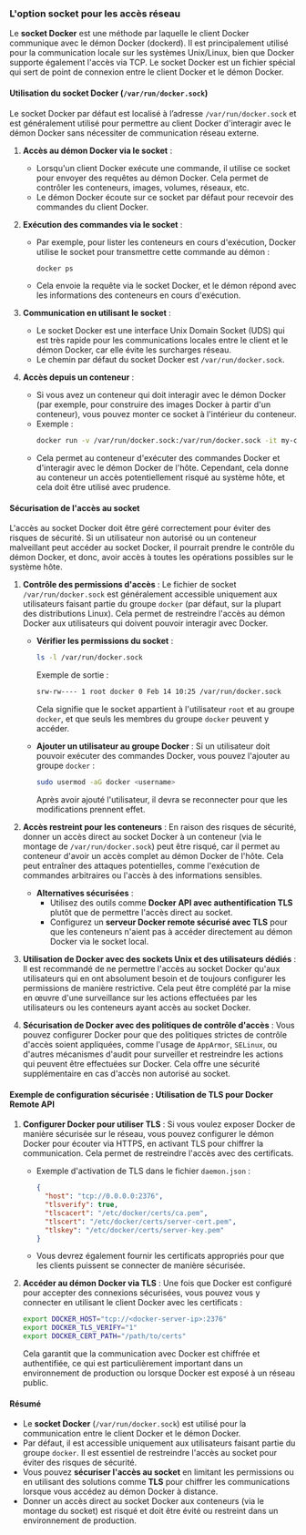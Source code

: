 ### **L'option socket pour les accès réseau**

Le **socket Docker** est une méthode par laquelle le client Docker communique avec le démon Docker (dockerd). Il est principalement utilisé pour la communication locale sur les systèmes Unix/Linux, bien que Docker supporte également l'accès via TCP. Le socket Docker est un fichier spécial qui sert de point de connexion entre le client Docker et le démon Docker.

#### **Utilisation du socket Docker (`/var/run/docker.sock`)**

Le socket Docker par défaut est localisé à l’adresse `/var/run/docker.sock` et est généralement utilisé pour permettre au client Docker d'interagir avec le démon Docker sans nécessiter de communication réseau externe.

1. **Accès au démon Docker via le socket** :
   - Lorsqu'un client Docker exécute une commande, il utilise ce socket pour envoyer des requêtes au démon Docker. Cela permet de contrôler les conteneurs, images, volumes, réseaux, etc.
   - Le démon Docker écoute sur ce socket par défaut pour recevoir des commandes du client Docker.

2. **Exécution des commandes via le socket** :
   - Par exemple, pour lister les conteneurs en cours d'exécution, Docker utilise le socket pour transmettre cette commande au démon :
     ```bash
     docker ps
     ```
   - Cela envoie la requête via le socket Docker, et le démon répond avec les informations des conteneurs en cours d'exécution.

3. **Communication en utilisant le socket** :
   - Le socket Docker est une interface Unix Domain Socket (UDS) qui est très rapide pour les communications locales entre le client et le démon Docker, car elle évite les surcharges réseau.
   - Le chemin par défaut du socket Docker est `/var/run/docker.sock`.

4. **Accès depuis un conteneur** :
   - Si vous avez un conteneur qui doit interagir avec le démon Docker (par exemple, pour construire des images Docker à partir d'un conteneur), vous pouvez monter ce socket à l'intérieur du conteneur.
   - Exemple :
     ```bash
     docker run -v /var/run/docker.sock:/var/run/docker.sock -it my-container
     ```
   - Cela permet au conteneur d'exécuter des commandes Docker et d'interagir avec le démon Docker de l'hôte. Cependant, cela donne au conteneur un accès potentiellement risqué au système hôte, et cela doit être utilisé avec prudence.

#### **Sécurisation de l'accès au socket**

L'accès au socket Docker doit être géré correctement pour éviter des risques de sécurité. Si un utilisateur non autorisé ou un conteneur malveillant peut accéder au socket Docker, il pourrait prendre le contrôle du démon Docker, et donc, avoir accès à toutes les opérations possibles sur le système hôte.

1. **Contrôle des permissions d'accès** :
   Le fichier de socket `/var/run/docker.sock` est généralement accessible uniquement aux utilisateurs faisant partie du groupe `docker` (par défaut, sur la plupart des distributions Linux). Cela permet de restreindre l'accès au démon Docker aux utilisateurs qui doivent pouvoir interagir avec Docker.

   - **Vérifier les permissions du socket** :
     ```bash
     ls -l /var/run/docker.sock
     ```
     Exemple de sortie :
     ```bash
     srw-rw---- 1 root docker 0 Feb 14 10:25 /var/run/docker.sock
     ```
     Cela signifie que le socket appartient à l'utilisateur `root` et au groupe `docker`, et que seuls les membres du groupe `docker` peuvent y accéder.

   - **Ajouter un utilisateur au groupe Docker** :
     Si un utilisateur doit pouvoir exécuter des commandes Docker, vous pouvez l'ajouter au groupe `docker` :
     ```bash
     sudo usermod -aG docker <username>
     ```
     Après avoir ajouté l'utilisateur, il devra se reconnecter pour que les modifications prennent effet.

2. **Accès restreint pour les conteneurs** :
   En raison des risques de sécurité, donner un accès direct au socket Docker à un conteneur (via le montage de `/var/run/docker.sock`) peut être risqué, car il permet au conteneur d'avoir un accès complet au démon Docker de l'hôte. Cela peut entraîner des attaques potentielles, comme l'exécution de commandes arbitraires ou l'accès à des informations sensibles.

   - **Alternatives sécurisées** :
     - Utilisez des outils comme **Docker API avec authentification TLS** plutôt que de permettre l'accès direct au socket.
     - Configurez un **serveur Docker remote sécurisé avec TLS** pour que les conteneurs n'aient pas à accéder directement au démon Docker via le socket local.

3. **Utilisation de Docker avec des sockets Unix et des utilisateurs dédiés** :
   Il est recommandé de ne permettre l'accès au socket Docker qu'aux utilisateurs qui en ont absolument besoin et de toujours configurer les permissions de manière restrictive. Cela peut être complété par la mise en œuvre d'une surveillance sur les actions effectuées par les utilisateurs ou les conteneurs ayant accès au socket Docker.

4. **Sécurisation de Docker avec des politiques de contrôle d'accès** :
   Vous pouvez configurer Docker pour que des politiques strictes de contrôle d'accès soient appliquées, comme l'usage de `AppArmor`, `SELinux`, ou d'autres mécanismes d'audit pour surveiller et restreindre les actions qui peuvent être effectuées sur Docker. Cela offre une sécurité supplémentaire en cas d'accès non autorisé au socket.

#### **Exemple de configuration sécurisée : Utilisation de TLS pour Docker Remote API**

1. **Configurer Docker pour utiliser TLS** :
   Si vous voulez exposer Docker de manière sécurisée sur le réseau, vous pouvez configurer le démon Docker pour écouter via HTTPS, en activant TLS pour chiffrer la communication. Cela permet de restreindre l'accès avec des certificats.

   - Exemple d'activation de TLS dans le fichier `daemon.json` :
     ```json
     {
       "host": "tcp://0.0.0.0:2376",
       "tlsverify": true,
       "tlscacert": "/etc/docker/certs/ca.pem",
       "tlscert": "/etc/docker/certs/server-cert.pem",
       "tlskey": "/etc/docker/certs/server-key.pem"
     }
     ```

   - Vous devrez également fournir les certificats appropriés pour que les clients puissent se connecter de manière sécurisée.

2. **Accéder au démon Docker via TLS** :
   Une fois que Docker est configuré pour accepter des connexions sécurisées, vous pouvez vous y connecter en utilisant le client Docker avec les certificats :
   ```bash
   export DOCKER_HOST="tcp://<docker-server-ip>:2376"
   export DOCKER_TLS_VERIFY="1"
   export DOCKER_CERT_PATH="/path/to/certs"
   ```

   Cela garantit que la communication avec Docker est chiffrée et authentifiée, ce qui est particulièrement important dans un environnement de production ou lorsque Docker est exposé à un réseau public.

#### **Résumé**

- Le **socket Docker** (`/var/run/docker.sock`) est utilisé pour la communication entre le client Docker et le démon Docker.
- Par défaut, il est accessible uniquement aux utilisateurs faisant partie du groupe `docker`. Il est essentiel de restreindre l'accès au socket pour éviter des risques de sécurité.
- Vous pouvez **sécuriser l'accès au socket** en limitant les permissions ou en utilisant des solutions comme **TLS** pour chiffrer les communications lorsque vous accédez au démon Docker à distance.
- Donner un accès direct au socket Docker aux conteneurs (via le montage du socket) est risqué et doit être évité ou restreint dans un environnement de production.